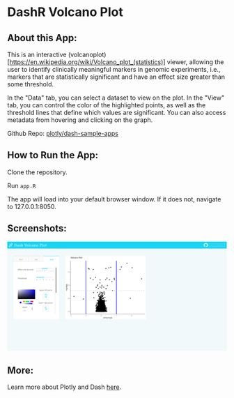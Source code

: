 # DashR Volcano Plot 

## About this App:

This is an interactive (volcanoplot)[https://en.wikipedia.org/wiki/Volcano_plot_(statistics)] viewer, allowing the user to identify clinically meaningful markers in genomic experiments, i.e., markers that are statistically significant and have an effect size greater than some threshold.

In the "Data" tab, you can select a dataset to view on the plot. In the "View" tab, you can control the color of the highlighted points, as well as the threshold lines that define which values are significant. You can also access metadata from hovering and clicking on the graph.

Github Repo: [plotly/dash-sample-apps](https://github.com/plotly/dash-sample-apps/)


## How to Run the App: 

Clone the repository.

Run `app.R`

The app will load into your default browser window. If it does not, navigate to 127.0.0.1:8050.

## Screenshots:
![screenshot](assets/dashr-volcanoplot-screenshot.png)

## More:

Learn more about Plotly and Dash [here](https://plot.ly/dash).
#



